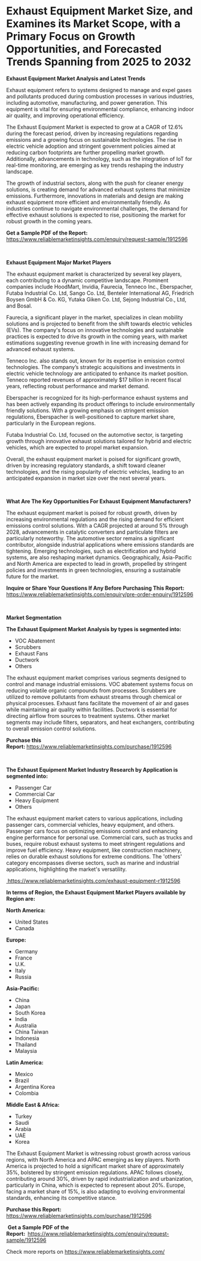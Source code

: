 <p><h1>Exhaust Equipment Market Size, and Examines its Market Scope, with a Primary Focus on Growth Opportunities, and Forecasted Trends Spanning from 2025 to 2032</h1></p><p><strong>Exhaust Equipment Market Analysis and Latest Trends</strong></p>
<p><p>Exhaust equipment refers to systems designed to manage and expel gases and pollutants produced during combustion processes in various industries, including automotive, manufacturing, and power generation. This equipment is vital for ensuring environmental compliance, enhancing indoor air quality, and improving operational efficiency.</p><p>The Exhaust Equipment Market is expected to grow at a CAGR of 12.6% during the forecast period, driven by increasing regulations regarding emissions and a growing focus on sustainable technologies. The rise in electric vehicle adoption and stringent government policies aimed at reducing carbon footprints are further propelling market growth. Additionally, advancements in technology, such as the integration of IoT for real-time monitoring, are emerging as key trends reshaping the industry landscape.</p><p>The growth of industrial sectors, along with the push for cleaner energy solutions, is creating demand for advanced exhaust systems that minimize emissions. Furthermore, innovations in materials and design are making exhaust equipment more efficient and environmentally friendly. As industries continue to navigate environmental challenges, the demand for effective exhaust solutions is expected to rise, positioning the market for robust growth in the coming years.</p></p>
<p><strong>Get a Sample PDF of the Report:&nbsp;</strong> <a href="https://www.reliablemarketinsights.com/enquiry/request-sample/1912596?utm_campaign=2176&utm_medium=2&utm_source=Github&utm_content=ia&utm_term=22022025&utm_id=exhaust-equipment">https://www.reliablemarketinsights.com/enquiry/request-sample/1912596</a></p>
<p>&nbsp;</p>
<p><strong>Exhaust Equipment Major Market Players</strong></p>
<p><p>The exhaust equipment market is characterized by several key players, each contributing to a dynamic competitive landscape. Prominent companies include HoodMart, Invidia, Faurecia, Tenneco Inc., Eberspacher, Futaba Industrial Co. Ltd, Sango Co. Ltd, Benteler International AG, Friedrich Boysen GmbH & Co. KG, Yutaka Giken Co. Ltd, Sejong Industrial Co., Ltd, and Bosal. </p><p>Faurecia, a significant player in the market, specializes in clean mobility solutions and is projected to benefit from the shift towards electric vehicles (EVs). The company's focus on innovative technologies and sustainable practices is expected to drive its growth in the coming years, with market estimations suggesting revenue growth in line with increasing demand for advanced exhaust systems.</p><p>Tenneco Inc. also stands out, known for its expertise in emission control technologies. The company’s strategic acquisitions and investments in electric vehicle technology are anticipated to enhance its market position. Tenneco reported revenues of approximately $17 billion in recent fiscal years, reflecting robust performance and market demand.</p><p>Eberspacher is recognized for its high-performance exhaust systems and has been actively expanding its product offerings to include environmentally friendly solutions. With a growing emphasis on stringent emission regulations, Eberspacher is well-positioned to capture market share, particularly in the European regions.</p><p>Futaba Industrial Co. Ltd, focused on the automotive sector, is targeting growth through innovative exhaust solutions tailored for hybrid and electric vehicles, which are expected to propel market expansion.</p><p>Overall, the exhaust equipment market is poised for significant growth, driven by increasing regulatory standards, a shift toward cleaner technologies, and the rising popularity of electric vehicles, leading to an anticipated expansion in market size over the next several years.</p></p>
<p>&nbsp;</p>
<p><strong>What Are The Key Opportunities For Exhaust Equipment Manufacturers?</strong></p>
<p><p>The exhaust equipment market is poised for robust growth, driven by increasing environmental regulations and the rising demand for efficient emissions control solutions. With a CAGR projected at around 5% through 2028, advancements in catalytic converters and particulate filters are particularly noteworthy. The automotive sector remains a significant contributor, alongside industrial applications where emissions standards are tightening. Emerging technologies, such as electrification and hybrid systems, are also reshaping market dynamics. Geographically, Asia-Pacific and North America are expected to lead in growth, propelled by stringent policies and investments in green technologies, ensuring a sustainable future for the market.</p></p>
<p><strong>Inquire or Share Your Questions If Any Before Purchasing This Report:</strong> <a href="https://www.reliablemarketinsights.com/enquiry/pre-order-enquiry/1912596?utm_campaign=2176&utm_medium=2&utm_source=Github&utm_content=ia&utm_term=22022025&utm_id=exhaust-equipment">https://www.reliablemarketinsights.com/enquiry/pre-order-enquiry/1912596</a></p>
<p>&nbsp;</p>
<p><strong>Market Segmentation</strong></p>
<p><strong>The Exhaust Equipment Market Analysis by types is segmented into:</strong></p>
<p><ul><li>VOC Abatement</li><li>Scrubbers</li><li>Exhaust Fans</li><li>Ductwork</li><li>Others</li></ul></p>
<p><p>The exhaust equipment market comprises various segments designed to control and manage industrial emissions. VOC abatement systems focus on reducing volatile organic compounds from processes. Scrubbers are utilized to remove pollutants from exhaust streams through chemical or physical processes. Exhaust fans facilitate the movement of air and gases while maintaining air quality within facilities. Ductwork is essential for directing airflow from sources to treatment systems. Other market segments may include filters, separators, and heat exchangers, contributing to overall emission control solutions.</p></p>
<p><strong>Purchase this Report:&nbsp;</strong><a href="https://www.reliablemarketinsights.com/purchase/1912596?utm_campaign=2176&utm_medium=2&utm_source=Github&utm_content=ia&utm_term=22022025&utm_id=exhaust-equipment">https://www.reliablemarketinsights.com/purchase/1912596</a></p>
<p>&nbsp;</p>
<p><strong>The Exhaust Equipment Market Industry Research by Application is segmented into:</strong></p>
<p><ul><li>Passenger Car</li><li>Commercial Car</li><li>Heavy Equipment</li><li>Others</li></ul></p>
<p><p>The exhaust equipment market caters to various applications, including passenger cars, commercial vehicles, heavy equipment, and others. Passenger cars focus on optimizing emissions control and enhancing engine performance for personal use. Commercial cars, such as trucks and buses, require robust exhaust systems to meet stringent regulations and improve fuel efficiency. Heavy equipment, like construction machinery, relies on durable exhaust solutions for extreme conditions. The 'others' category encompasses diverse sectors, such as marine and industrial applications, highlighting the market's versatility.</p></p>
<p><a href="https://www.reliablemarketinsights.com/exhaust-equipment-r1912596?utm_campaign=2176&utm_medium=2&utm_source=Github&utm_content=ia&utm_term=22022025&utm_id=exhaust-equipment">&nbsp;https://www.reliablemarketinsights.com/exhaust-equipment-r1912596</a></p>
<p><strong>In terms of Region, the Exhaust Equipment Market Players available by Region are:</strong></p>
<p>
    <p> <strong> North America: </strong>
        <ul>
            <li>United States</li>
            <li>Canada</li>
        </ul>
        </p> 
    <p> <strong> Europe: </strong>
        <ul>
            <li>Germany</li>
            <li>France</li>
            <li>U.K.</li>
            <li>Italy</li>
            <li>Russia</li>
        </ul>
        </p> 
    <p> <strong> Asia-Pacific: </strong>
        <ul>
            <li>China</li>
            <li>Japan</li>
            <li>South Korea</li>
            <li>India</li>
            <li>Australia</li>
            <li>China Taiwan</li>
            <li>Indonesia</li>
            <li>Thailand</li>
            <li>Malaysia</li>
        </ul>
        </p> 
    <p> <strong> Latin America: </strong>
        <ul>
            <li>Mexico</li>
            <li>Brazil</li>
            <li>Argentina Korea</li>
            <li>Colombia</li>
        </ul>
        </p> 
    <p> <strong> Middle East & Africa: </strong>
        <ul>
            <li>Turkey</li>
            <li>Saudi</li>
            <li>Arabia</li>
            <li>UAE</li>
            <li>Korea</li>
        </ul>
    </p>
    </p>
<p><p>The Exhaust Equipment Market is witnessing robust growth across various regions, with North America and APAC emerging as key players. North America is projected to hold a significant market share of approximately 35%, bolstered by stringent emission regulations. APAC follows closely, contributing around 30%, driven by rapid industrialization and urbanization, particularly in China, which is expected to represent about 20%. Europe, facing a market share of 15%, is also adapting to evolving environmental standards, enhancing its competitive stance.</p></p>
<p><strong>Purchase this Report: </strong><a href="https://www.reliablemarketinsights.com/purchase/1912596?utm_campaign=2176&utm_medium=2&utm_source=Github&utm_content=ia&utm_term=22022025&utm_id=exhaust-equipment">https://www.reliablemarketinsights.com/purchase/1912596</a></p>
<p>&nbsp;<strong>Get a Sample PDF of the Report:&nbsp;&nbsp;</strong><a href="https://www.reliablemarketinsights.com/enquiry/request-sample/1912596?utm_campaign=2176&utm_medium=2&utm_source=Github&utm_content=ia&utm_term=22022025&utm_id=exhaust-equipment">https://www.reliablemarketinsights.com/enquiry/request-sample/1912596</a></p>
<p><strong></strong></p>
<p>Check more reports on <a href="https://www.reliablemarketinsights.com/?utm_campaign=2176&utm_medium=2&utm_source=Github&utm_content=ia&utm_term=22022025&utm_id=exhaust-equipment">https://www.reliablemarketinsights.com/</a></p>